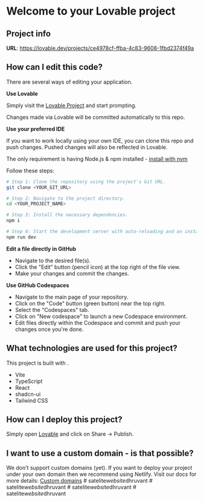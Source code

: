 # Welcome to your Lovable project

## Project info

**URL**: https://lovable.dev/projects/ce4978cf-ffba-4c83-9608-1fbd2374f49a

## How can I edit this code?

There are several ways of editing your application.

**Use Lovable**

Simply visit the [Lovable Project](https://lovable.dev/projects/ce4978cf-ffba-4c83-9608-1fbd2374f49a) and start prompting.

Changes made via Lovable will be committed automatically to this repo.

**Use your preferred IDE**

If you want to work locally using your own IDE, you can clone this repo and push changes. Pushed changes will also be reflected in Lovable.

The only requirement is having Node.js & npm installed - [install with nvm](https://github.com/nvm-sh/nvm#installing-and-updating)

Follow these steps:

```sh
# Step 1: Clone the repository using the project's Git URL.
git clone <YOUR_GIT_URL>

# Step 2: Navigate to the project directory.
cd <YOUR_PROJECT_NAME>

# Step 3: Install the necessary dependencies.
npm i

# Step 4: Start the development server with auto-reloading and an instant preview.
npm run dev
```

**Edit a file directly in GitHub**

- Navigate to the desired file(s).
- Click the "Edit" button (pencil icon) at the top right of the file view.
- Make your changes and commit the changes.

**Use GitHub Codespaces**

- Navigate to the main page of your repository.
- Click on the "Code" button (green button) near the top right.
- Select the "Codespaces" tab.
- Click on "New codespace" to launch a new Codespace environment.
- Edit files directly within the Codespace and commit and push your changes once you're done.

## What technologies are used for this project?

This project is built with .

- Vite
- TypeScript
- React
- shadcn-ui
- Tailwind CSS

## How can I deploy this project?

Simply open [Lovable](https://lovable.dev/projects/ce4978cf-ffba-4c83-9608-1fbd2374f49a) and click on Share -> Publish.

## I want to use a custom domain - is that possible?

We don't support custom domains (yet). If you want to deploy your project under your own domain then we recommend using Netlify. Visit our docs for more details: [Custom domains](https://docs.lovable.dev/tips-tricks/custom-domain/)
#   s a t e l i t e _ w e b s i t e _ d h r u v a n t  
 #   s a t e l i t e _ w e b s i t e _ d h r u v a n t  
 #   s a t e l i t e _ w e b s i t e _ d h r u v a n t  
 #   s a t e l i t e _ w e b s i t e _ d h r u v a n t  
 